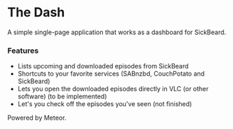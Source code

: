 The Dash
====
A simple single-page application that works as a dashboard for SickBeard.

### Features
- Lists upcoming and downloaded episodes from SickBeard
- Shortcuts to your favorite services (SABnzbd, CouchPotato and SickBeard)
- Lets you open the downloaded episodes directly in VLC (or other software) (to be implemented)
- Let's you check off the episodes you've seen (not finished)

Powered by Meteor.
